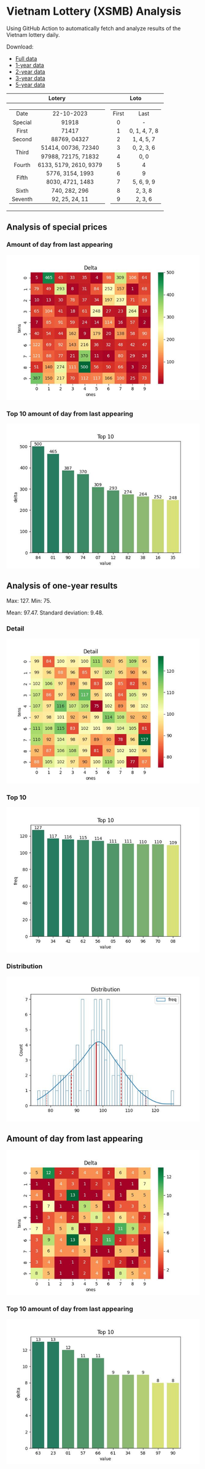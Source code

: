 # Vietnam Lottery (XSMB) Analysis

Using GitHub Action to automatically fetch and analyze results of the Vietnam lottery daily.

Download:

* [Full data](https://raw.githubusercontent.com/khiemdoan/vietnam-lottery-xsmb-analysis/main/results/xsmb.csv)
* [1-year data](https://raw.githubusercontent.com/khiemdoan/vietnam-lottery-xsmb-analysis/main/results/xsmb_1_year.csv)
* [2-year data](https://raw.githubusercontent.com/khiemdoan/vietnam-lottery-xsmb-analysis/main/results/xsmb_2_year.csv)
* [3-year data](https://raw.githubusercontent.com/khiemdoan/vietnam-lottery-xsmb-analysis/main/results/xsmb_3_year.csv)
* [5-year data](https://raw.githubusercontent.com/khiemdoan/vietnam-lottery-xsmb-analysis/main/results/xsmb_5_year.csv)

| Lotery      | Loto |
| :-----------: | :-----------: |
| <table><tr><td>Date</td><td>22-10-2023</td></tr><tr><td>Special</td><td>91918</td></tr><tr><td>First</td><td>71417</td></tr><tr><td>Second</td><td>88769, 04327</td></tr><tr><td rowspan="2">Third</td><td>51414, 00736, 72340</td></tr><tr><td>97988, 72175, 71832</td></tr><tr><td>Fourth</td><td>6133, 5179, 2610, 9379</td></tr><tr><td rowspan="2">Fifth</td><td>5776, 3154, 1993</td></tr><tr><td>8030, 4721, 1483</td></tr><tr><td>Sixth</td><td>740, 282, 296</td></tr><tr><td>Seventh</td><td>92, 25, 24, 11</td></tr></table> | <table><tr><td>First</td><td>Last</td></tr><tr><td>0</td><td>-</td></tr><tr><td>1</td><td>0, 1, 4, 7, 8</td></tr><tr><td>2</td><td>1, 4, 5, 7</td></tr><tr><td>3</td><td>0, 2, 3, 6</td></tr><tr><td>4</td><td>0, 0</td></tr><tr><td>5</td><td>4</td></tr><tr><td>6</td><td>9</td></tr><tr><td>7</td><td>5, 6, 9, 9</td></tr><tr><td>8</td><td>2, 3, 8</td></tr><tr><td>9</td><td>2, 3, 6</td></tr></table> |


<h2>Analysis of special prices</h2>

<h3>Amount of day from last appearing</h3>

![Delta](images/special_delta.jpg)

<h3>Top 10 amount of day from last appearing</h3>

![Delta top 10](images/special_delta_top_10.jpg)

<h2>Analysis of one-year results</h2>

Max: 127. Min: 75.

Mean: 97.47. Standard deviation: 9.48.

<h3>Detail</h3>

![Detail](images/heatmap.jpg)

<h3>Top 10</h3>

![Top 10](images/top-10.jpg)

<h3>Distribution</h3>

![Distribution](images/distribution.jpg)

<h2>Amount of day from last appearing</h2>

![Delta](images/delta.jpg)

<h3>Top 10 amount of day from last appearing</h3>

![Delta top 10](images/delta_top_10.jpg)